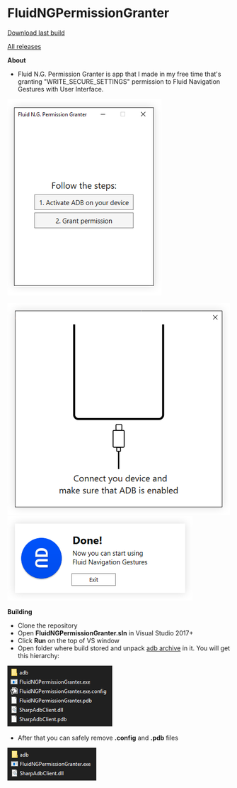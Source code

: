 # FluidNGPermissionGranter
[Download last build](https://github.com/Dubzer/FluidNGPermissionGranter/releases/download/r2.1/FluidNGPermissionGranter.zip)

[All releases](https://github.com/Dubzer/FluidNGPermissionGranter/releases) 

**About**

 - Fluid N.G. Permission Granter is app that I made in my free time
   that's granting "WRITE_SECURE_SETTINGS" permission to Fluid Navigation Gestures with User
   Interface. 
   
![alt text](https://raw.githubusercontent.com/Dubzer/FluidNGPermissionGranter/readme/screenshots/mainwindow.png)

![alt text](https://raw.githubusercontent.com/Dubzer/FluidNGPermissionGranter/readme/screenshots/connectwindow.png)
![alt text](https://raw.githubusercontent.com/Dubzer/FluidNGPermissionGranter/readme/screenshots/donewindow.png)

**Building**
 - Clone the repository
 - Open **FluidNGPermissionGranter.sln** in Visual Studio 2017+
 - Click **Run** on the top of VS window
 - Open folder where build stored and unpack [adb archive](https://raw.githubusercontent.com/Dubzer/FluidNGPermissionGranter/readme/adb.zip) in it. You will get this hierarchy:
 
 ![alt text](https://raw.githubusercontent.com/Dubzer/FluidNGPermissionGranter/readme/screenshots/hierarchyBefore.png)
 - After that you can safely remove **.config** and **.pdb** files 

![alt text](https://raw.githubusercontent.com/Dubzer/FluidNGPermissionGranter/readme/screenshots/hierarchyAfter.png)
